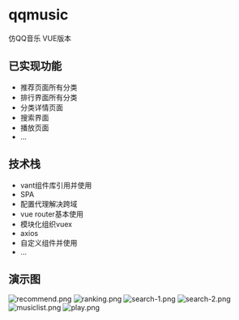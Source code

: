 # qqmusic
仿QQ音乐 VUE版本
## 已实现功能

 - 推荐页面所有分类
 - 排行界面所有分类
 - 分类详情页面
 - 搜索界面
 - 播放页面
 - ...

## 技术栈

 - vant组件库引用并使用
 - SPA
 - 配置代理解决跨域
 - vue router基本使用
 - 模块化组织vuex
 - axios
 - 自定义组件并使用
 - ...

## 演示图
![recommend.png](https://i.loli.net/2021/02/18/IucEAvfXLOlw745.png)
![ranking.png](https://i.loli.net/2021/02/18/ymCvpWBaSLocQs5.png)
![search-1.png](https://i.loli.net/2021/02/18/Wty4A7GpgsNJOqM.png)
![search-2.png](https://i.loli.net/2021/02/18/5VRN42f1cKm7ZIF.png)
![musiclist.png](https://i.loli.net/2021/02/18/QOXTSeD219ax6nB.png)
![play.png](https://i.loli.net/2021/02/19/QiaOpBy5ghwE2Iu.png)
